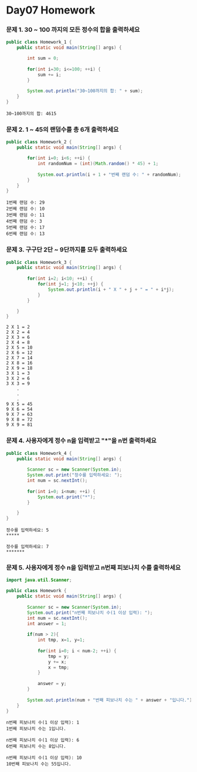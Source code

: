 # Day07 Homework  
### 문제 1. 30 ~ 100 까지의 모든 정수의 합을 출력하세요  
```java
public class Homework_1 {
	public static void main(String[] args) {

		int sum = 0;
		
		for(int i=30; i<=100; ++i) {
			sum += i;
		}
		
		System.out.println("30~100까지의 합: " + sum);
	}
}
```
```
30~100까지의 합: 4615
```

### 문제 2. 1 ~ 45의 랜덤수를 총 6개 출력하세요
```java
public class Homework_2 {
	public static void main(String[] args) {

		for(int i=0; i<6; ++i) {
			int randomNum = (int)(Math.random() * 45) + 1;
			
			System.out.println(i + 1 + "번째 랜덤 수: " + randomNum);
		}
	}
}
```
```
1번째 랜덤 수: 29
2번째 랜덤 수: 10
3번째 랜덤 수: 11
4번째 랜덤 수: 3
5번째 랜덤 수: 17
6번째 랜덤 수: 13
```

### 문제 3. 구구단 2단 ~ 9단까지를 모두 출력하세요
```java
public class Homework_3 {
	public static void main(String[] args) {
		
		for(int i=2; i<10; ++i) {
			for(int j=1; j<10; ++j) {
				System.out.println(i + " X " + j + " = " + i*j);
			}
		}

	}
}
```
```
2 X 1 = 2
2 X 2 = 4
2 X 3 = 6
2 X 4 = 8
2 X 5 = 10
2 X 6 = 12
2 X 7 = 14
2 X 8 = 16
2 X 9 = 18
3 X 1 = 3
3 X 2 = 6
3 X 3 = 9
    .
    .
    .
9 X 5 = 45
9 X 6 = 54
9 X 7 = 63
9 X 8 = 72
9 X 9 = 81

```
### 문제 4. 사용자에게 정수 n을 입력받고 "*"을 n번 출력하세요
```java
public class Homework_4 {
	public static void main(String[] args) {
		
		Scanner sc = new Scanner(System.in);
		System.out.print("정수를 입력하세요: ");
		int num = sc.nextInt();
		
		for(int i=0; i<num; ++i) {
			System.out.print("*");
		}

	}
}

```
```
정수를 입력하세요: 5
*****

정수를 입력하세요: 7
*******
```
### 문제 5. 사용자에게 정수 n을 입력받고 n번째 피보나치 수를 출력하세요
```java
import java.util.Scanner;

public class Homework {
	public static void main(String[] args) {
		
		Scanner sc = new Scanner(System.in);
		System.out.print("n번째 피보나치 수(1 이상 입력): ");
		int num = sc.nextInt();
		int answer = 1;
		
		if(num > 2){
			int tmp, x=1, y=1;
			
			for(int i=0; i < num-2; ++i) {
				tmp = y;
				y += x;
				x = tmp;
			}
			
			answer = y;
		}
		
		System.out.println(num + "번째 피보나치 수는 " + answer + "입니다.");
	}
}
```
```
n번째 피보나치 수(1 이상 입력): 1
1번째 피보나치 수는 1입니다.

n번째 피보나치 수(1 이상 입력): 6
6번째 피보나치 수는 8입니다.

n번째 피보나치 수(1 이상 입력): 10
10번째 피보나치 수는 55입니다.
```
